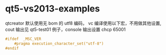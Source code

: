 # qt5-vs2013-examples

qtcreator 默认使用无 bom 的 utf8 编码， vc 编译使用以下宏，不用做其他设置, cout 输出见 qt5-test01 例子，console 输出设置 chcp 65001

``` cpp
#ifdef  _MSC_VER
    #pragma execution_character_set("utf-8")
#endif
